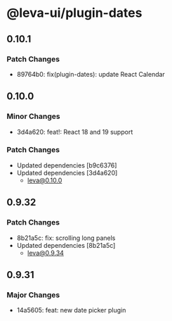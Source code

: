 # @leva-ui/plugin-dates

## 0.10.1

### Patch Changes

- 89764b0: fix(plugin-dates): update React Calendar

## 0.10.0

### Minor Changes

- 3d4a620: feat!: React 18 and 19 support

### Patch Changes

- Updated dependencies [b9c6376]
- Updated dependencies [3d4a620]
  - leva@0.10.0

## 0.9.32

### Patch Changes

- 8b21a5c: fix: scrolling long panels
- Updated dependencies [8b21a5c]
  - leva@0.9.34

## 0.9.31

### Major Changes

- 14a5605: feat: new date picker plugin
